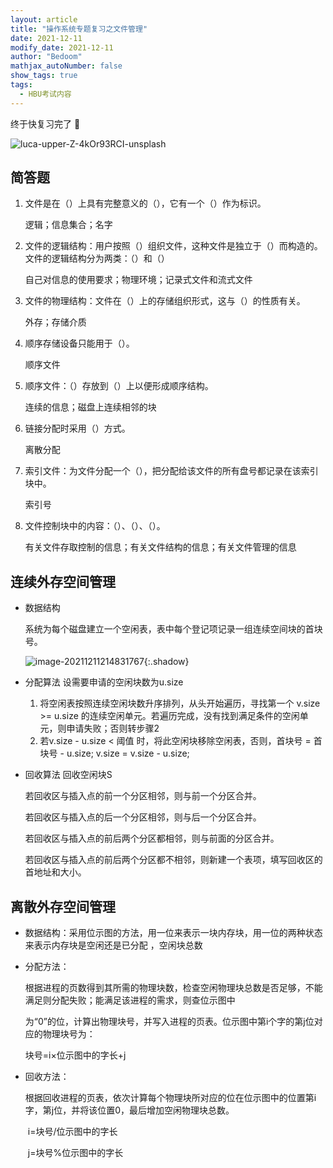 ```yaml
---
layout: article
title: "操作系统专题复习之文件管理"
date: 2021-12-11
modify_date: 2021-12-11
author: "Bedoom"
mathjax_autoNumber: false
show_tags: true
tags:
  - HBU考试内容
---
```


终于快复习完了 :star2:

![luca-upper-Z-4kOr93RCI-unsplash](https://s2.loli.net/2021/12/23/SjPhFUpEouGmng9.jpg)

<!--more-->

## 简答题

1. 文件是在（）上具有完整意义的（），它有一个（）作为标识。

   逻辑；信息集合；名字

2. 文件的逻辑结构：用户按照（）组织文件，这种文件是独立于（）而构造的。文件的逻辑结构分为两类：（）和（）

   自己对信息的使用要求；物理环境；记录式文件和流式文件

3. 文件的物理结构：文件在（）上的存储组织形式，这与（）的性质有关。

   外存；存储介质

4. 顺序存储设备只能用于（）。

   顺序文件

5. 顺序文件：（）存放到（）上以便形成顺序结构。

   连续的信息；磁盘上连续相邻的块

6. 链接分配时采用（）方式。

   离散分配

7. 索引文件：为文件分配一个（），把分配给该文件的所有盘号都记录在该索引块中。

   索引号

8. 文件控制块中的内容：（）、（）、（）。

   有关文件存取控制的信息；有关文件结构的信息；有关文件管理的信息

## 连续外存空间管理

* 数据结构

  系统为每个磁盘建立一个空闲表，表中每个登记项记录一组连续空间块的首块号。

  ![image-20211211214831767](https://s2.loli.net/2021/12/23/ylTwGHsv17zW5NQ.png){:.shadow}

* 分配算法 设需要申请的空闲块数为u.size

  1. 将空闲表按照连续空闲块数升序排列，从头开始遍历，寻找第一个 v.size >= u.size 的连续空闲单元。若遍历完成，没有找到满足条件的空闲单元，则申请失败；否则转步骤2
  2. 若v.size - u.size < 阈值 时，将此空闲块移除空闲表，否则，首块号 = 首块号 - u.size; v.size = v.size - u.size;

* 回收算法 回收空闲块S

  若回收区与插入点的前一个分区相邻，则与前一个分区合并。

  若回收区与插入点的后一个分区相邻，则与后一个分区合并。

  若回收区与插入点的前后两个分区都相邻，则与前面的分区合并。

  若回收区与插入点的前后两个分区都不相邻，则新建一个表项，填写回收区的首地址和大小。

## 离散外存空间管理

* 数据结构：采用位示图的方法，用一位来表示一块内存块，用一位的两种状态来表示内存块是空闲还是已分配 ，空闲块总数

* 分配方法：

  根据进程的页数得到其所需的物理块数，检查空闲物理块总数是否足够，不能满足则分配失败；能满足该进程的需求，则查位示图中

  为“0”的位，计算出物理块号，并写入进程的页表。位示图中第i个字的第j位对应的物理块号为：

  块号=i×位示图中的字长+j

* 回收方法：

  根据回收进程的页表，依次计算每个物理块所对应的位在位示图中的位置第i字，第j位，并将该位置0，最后增加空闲物理块总数。

  ​         i=块号/位示图中的字长

  ​         j=块号%位示图中的字长



